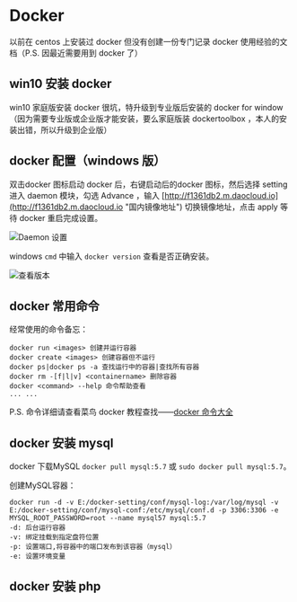 # Docker #
以前在 centos 上安装过 docker 但没有创建一份专门记录 docker 使用经验的文档（P.S. 因最近需要用到 docker 了）

## win10 安装 docker ##
win10 家庭版安装 docker 很坑，特升级到专业版后安装的 docker for window （因为需要专业版或企业版才能安装，要么家庭版装 dockertoolbox ，本人的安装出错，所以升级到企业版）

## docker 配置（windows 版） ##
双击docker 图标启动 docker 后，右键启动后的docker 图标，然后选择 setting 进入 daemon 模块，勾选 Advance ，输入 [http://f1361db2.m.daocloud.io](http://f1361db2.m.daocloud.io "国内镜像地址") 切换镜像地址，点击 apply 等待 docker 重启完成设置。

![Daemon 设置](https://i.imgur.com/D3f78SP.png)

windows `cmd` 中输入 `docker version` 查看是否正确安装。

![查看版本](https://i.imgur.com/azihbXA.png)

## docker 常用命令 ##
经常使用的命令备忘：

	docker run <images> 创建并运行容器
	docker create <images> 创建容器但不运行
    docker ps|docker ps -a 查找运行中的容器|查找所有容器
	docker rm -[f|l|v] <containername> 删除容器
	docker <command> --help 命令帮助查看
	... ...

P.S. 命令详细请查看菜鸟 docker 教程查找——[docker 命令大全](http://www.runoob.com/docker/docker-command-manual.html "docker命令大全")

## docker 安装 mysql ##
docker 下载MySQL `docker pull mysql:5.7` 或 `sudo docker pull mysql:5.7`。

创建MySQL容器：

	docker run -d -v E:/docker-setting/conf/mysql-log:/var/log/mysql -v E:/docker-setting/conf/mysql-conf:/etc/mysql/conf.d -p 3306:3306 -e MYSQL_ROOT_PASSWORD=root --name mysql57 mysql:5.7
	-d: 后台运行容器
	-v: 绑定挂载到指定盘符位置
	-p: 设置端口,将容器中的端口发布到该容器（mysql）
	-e: 设置环境变量

## docker 安装 php ##




